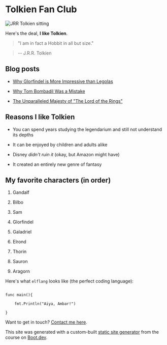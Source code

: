# Tolkien Fan Club

![JRR Tolkien sitting](/images/tolkien.png)



Here's the deal, **I like Tolkien**.



> "I am in fact a Hobbit in all but size."

>

> -- J.R.R. Tolkien



## Blog posts



- [Why Glorfindel is More Impressive than Legolas](/blog/glorfindel)

- [Why Tom Bombadil Was a Mistake](/blog/tom)

- [The Unparalleled Majesty of "The Lord of the Rings"](/blog/majesty)



## Reasons I like Tolkien



- You can spend years studying the legendarium and still not understand its depths

- It can be enjoyed by children and adults alike

- Disney _didn't ruin it_ (okay, but Amazon might have)

- It created an entirely new genre of fantasy



## My favorite characters (in order)



1. Gandalf

2. Bilbo

3. Sam

4. Glorfindel

5. Galadriel

6. Elrond

7. Thorin

8. Sauron

9. Aragorn



Here's what `elflang` looks like (the perfect coding language):



```

func main(){

    fmt.Println("Aiya, Ambar!")

}

```



Want to get in touch? [Contact me here](/contact).



This site was generated with a custom-built [static site generator](https://www.boot.dev/courses/build-static-site-generator-python) from the course on [Boot.dev](https://www.boot.dev).
